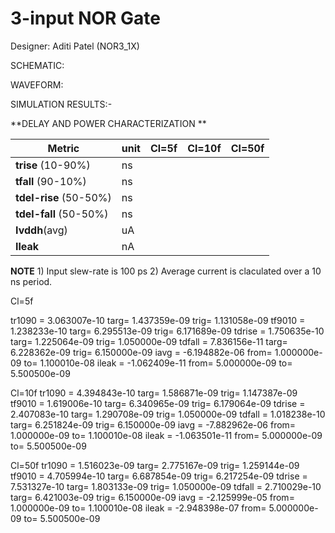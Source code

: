 # 3-input NOR Gate

Designer: Aditi Patel (NOR3_1X) 



SCHEMATIC:

WAVEFORM:

SIMULATION RESULTS:-


**DELAY AND POWER CHARACTERIZATION **

| Metric | unit | Cl=5f | Cl=10f | Cl=50f |
|--------|------|-------|--------|--------|
| **trise** (10-90%)| ns | | | |
| **tfall** (90-10%) | ns |  |  |  |
| **tdel-rise** (50-50%) | ns |  |  |  |
| **tdel-fall** (50-50%) | ns |  | |  |
| **Ivddh**(avg) | uA |  |  |  |
| **Ileak** | nA |  |  |  |

**NOTE** 1) Input slew-rate is 100 ps 2) Average current is claculated over a 10 ns period.


Cl=5f

tr1090              =  3.063007e-10 targ=  1.437359e-09 trig=  1.131058e-09
tf9010              =  1.238233e-10 targ=  6.295513e-09 trig=  6.171689e-09
tdrise              =  1.750635e-10 targ=  1.225064e-09 trig=  1.050000e-09
tdfall              =  7.836156e-11 targ=  6.228362e-09 trig=  6.150000e-09
iavg                =  -6.194882e-06 from=  1.000000e-09 to=  1.100010e-08
ileak               =  -1.062409e-11 from=  5.000000e-09 to=  5.500500e-09

Cl=10f
tr1090              =  4.394843e-10 targ=  1.586871e-09 trig=  1.147387e-09
tf9010              =  1.619006e-10 targ=  6.340965e-09 trig=  6.179064e-09
tdrise              =  2.407083e-10 targ=  1.290708e-09 trig=  1.050000e-09
tdfall              =  1.018238e-10 targ=  6.251824e-09 trig=  6.150000e-09
iavg                =  -7.882962e-06 from=  1.000000e-09 to=  1.100010e-08
ileak               =  -1.063501e-11 from=  5.000000e-09 to=  5.500500e-09

Cl=50f
tr1090              =  1.516023e-09 targ=  2.775167e-09 trig=  1.259144e-09
tf9010              =  4.705994e-10 targ=  6.687854e-09 trig=  6.217254e-09
tdrise              =  7.531327e-10 targ=  1.803133e-09 trig=  1.050000e-09
tdfall              =  2.710029e-10 targ=  6.421003e-09 trig=  6.150000e-09
iavg                =  -2.125999e-05 from=  1.000000e-09 to=  1.100010e-08
ileak               =  -2.948398e-07 from=  5.000000e-09 to=  5.500500e-09



